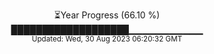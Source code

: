 <p align="center">
⏳Year Progress (66.10 %) <br>
███████████████████▁▁▁▁▁▁▁▁▁▁▁ <br>
<sub>Updated: Wed, 30 Aug 2023 06:20:32 GMT</sub>
</p>

